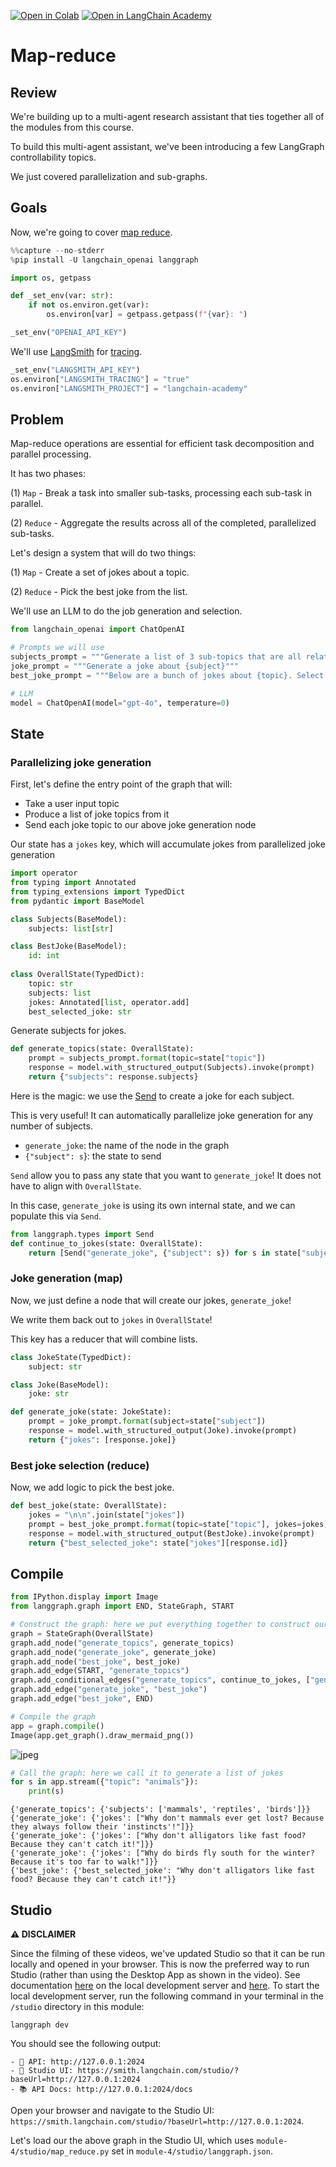 [![Open in Colab](https://colab.research.google.com/assets/colab-badge.svg)](https://colab.research.google.com/github/langchain-ai/langchain-academy/blob/main/module-4/map-reduce.ipynb) [![Open in LangChain Academy](https://cdn.prod.website-files.com/65b8cd72835ceeacd4449a53/66e9eba12c7b7688aa3dbb5e_LCA-badge-green.svg)](https://academy.langchain.com/courses/take/intro-to-langgraph/lessons/58239947-lesson-3-map-reduce)

# Map-reduce

## Review

We're building up to a multi-agent research assistant that ties together all of the modules from this course.

To build this multi-agent assistant, we've been introducing a few LangGraph controllability topics.

We just covered parallelization and sub-graphs.

## Goals

Now, we're going to cover [map reduce](https://langchain-ai.github.io/langgraph/how-tos/map-reduce/).


```python
%%capture --no-stderr
%pip install -U langchain_openai langgraph
```


```python
import os, getpass

def _set_env(var: str):
    if not os.environ.get(var):
        os.environ[var] = getpass.getpass(f"{var}: ")

_set_env("OPENAI_API_KEY")
```

We'll use [LangSmith](https://docs.smith.langchain.com/) for [tracing](https://docs.smith.langchain.com/concepts/tracing).


```python
_set_env("LANGSMITH_API_KEY")
os.environ["LANGSMITH_TRACING"] = "true"
os.environ["LANGSMITH_PROJECT"] = "langchain-academy"
```

## Problem

Map-reduce operations are essential for efficient task decomposition and parallel processing. 

It has two phases:

(1) `Map` - Break a task into smaller sub-tasks, processing each sub-task in parallel.

(2) `Reduce` - Aggregate the results across all of the completed, parallelized sub-tasks.

Let's design a system that will do two things:

(1) `Map` - Create a set of jokes about a topic.

(2) `Reduce` - Pick the best joke from the list.

We'll use an LLM to do the job generation and selection.


```python
from langchain_openai import ChatOpenAI

# Prompts we will use
subjects_prompt = """Generate a list of 3 sub-topics that are all related to this overall topic: {topic}."""
joke_prompt = """Generate a joke about {subject}"""
best_joke_prompt = """Below are a bunch of jokes about {topic}. Select the best one! Return the ID of the best one, starting 0 as the ID for the first joke. Jokes: \n\n  {jokes}"""

# LLM
model = ChatOpenAI(model="gpt-4o", temperature=0) 
```

## State

### Parallelizing joke generation

First, let's define the entry point of the graph that will:

* Take a user input topic
* Produce a list of joke topics from it
* Send each joke topic to our above joke generation node

Our state has a `jokes` key, which will accumulate jokes from parallelized joke generation


```python
import operator
from typing import Annotated
from typing_extensions import TypedDict
from pydantic import BaseModel

class Subjects(BaseModel):
    subjects: list[str]

class BestJoke(BaseModel):
    id: int
    
class OverallState(TypedDict):
    topic: str
    subjects: list
    jokes: Annotated[list, operator.add]
    best_selected_joke: str
```

Generate subjects for jokes.


```python
def generate_topics(state: OverallState):
    prompt = subjects_prompt.format(topic=state["topic"])
    response = model.with_structured_output(Subjects).invoke(prompt)
    return {"subjects": response.subjects}
```

Here is the magic: we use the [Send](https://langchain-ai.github.io/langgraph/concepts/low_level/#send) to create a joke for each subject.

This is very useful! It can automatically parallelize joke generation for any number of subjects.

* `generate_joke`: the name of the node in the graph
* `{"subject": s`}: the state to send

`Send` allow you to pass any state that you want to `generate_joke`! It does not have to align with `OverallState`.

In this case, `generate_joke` is using its own internal state, and we can populate this via `Send`.


```python
from langgraph.types import Send
def continue_to_jokes(state: OverallState):
    return [Send("generate_joke", {"subject": s}) for s in state["subjects"]]
```

### Joke generation (map)

Now, we just define a node that will create our jokes, `generate_joke`!

We write them back out to `jokes` in `OverallState`! 

This key has a reducer that will combine lists.


```python
class JokeState(TypedDict):
    subject: str

class Joke(BaseModel):
    joke: str

def generate_joke(state: JokeState):
    prompt = joke_prompt.format(subject=state["subject"])
    response = model.with_structured_output(Joke).invoke(prompt)
    return {"jokes": [response.joke]}
```

### Best joke selection (reduce)

Now, we add logic to pick the best joke.


```python
def best_joke(state: OverallState):
    jokes = "\n\n".join(state["jokes"])
    prompt = best_joke_prompt.format(topic=state["topic"], jokes=jokes)
    response = model.with_structured_output(BestJoke).invoke(prompt)
    return {"best_selected_joke": state["jokes"][response.id]}
```

## Compile


```python
from IPython.display import Image
from langgraph.graph import END, StateGraph, START

# Construct the graph: here we put everything together to construct our graph
graph = StateGraph(OverallState)
graph.add_node("generate_topics", generate_topics)
graph.add_node("generate_joke", generate_joke)
graph.add_node("best_joke", best_joke)
graph.add_edge(START, "generate_topics")
graph.add_conditional_edges("generate_topics", continue_to_jokes, ["generate_joke"])
graph.add_edge("generate_joke", "best_joke")
graph.add_edge("best_joke", END)

# Compile the graph
app = graph.compile()
Image(app.get_graph().draw_mermaid_png())
```




    
![jpeg](map-reduce_files/map-reduce_19_0.jpg)
    




```python
# Call the graph: here we call it to generate a list of jokes
for s in app.stream({"topic": "animals"}):
    print(s)
```

    {'generate_topics': {'subjects': ['mammals', 'reptiles', 'birds']}}
    {'generate_joke': {'jokes': ["Why don't mammals ever get lost? Because they always follow their 'instincts'!"]}}
    {'generate_joke': {'jokes': ["Why don't alligators like fast food? Because they can't catch it!"]}}
    {'generate_joke': {'jokes': ["Why do birds fly south for the winter? Because it's too far to walk!"]}}
    {'best_joke': {'best_selected_joke': "Why don't alligators like fast food? Because they can't catch it!"}}


## Studio

**⚠️ DISCLAIMER**

Since the filming of these videos, we've updated Studio so that it can be run locally and opened in your browser. This is now the preferred way to run Studio (rather than using the Desktop App as shown in the video). See documentation [here](https://langchain-ai.github.io/langgraph/concepts/langgraph_studio/#local-development-server) on the local development server and [here](https://langchain-ai.github.io/langgraph/how-tos/local-studio/#run-the-development-server). To start the local development server, run the following command in your terminal in the `/studio` directory in this module:

```
langgraph dev
```

You should see the following output:
```
- 🚀 API: http://127.0.0.1:2024
- 🎨 Studio UI: https://smith.langchain.com/studio/?baseUrl=http://127.0.0.1:2024
- 📚 API Docs: http://127.0.0.1:2024/docs
```

Open your browser and navigate to the Studio UI: `https://smith.langchain.com/studio/?baseUrl=http://127.0.0.1:2024`.

Let's load our the above graph in the Studio UI, which uses `module-4/studio/map_reduce.py` set in `module-4/studio/langgraph.json`.


```python

```

